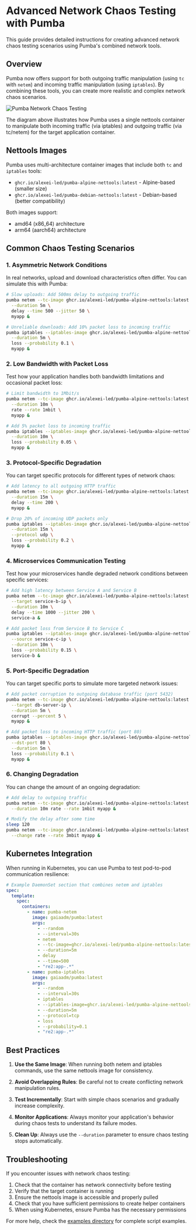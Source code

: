 # Advanced Network Chaos Testing with Pumba

This guide provides detailed instructions for creating advanced network chaos testing scenarios using Pumba's combined network tools.

## Overview

Pumba now offers support for both outgoing traffic manipulation (using `tc` with `netem`) and incoming traffic manipulation (using
`iptables`). By combining these tools, you can create more realistic and complex network chaos scenarios.

![Pumba Network Chaos Testing](img/nettools-diagram.svg)

The diagram above illustrates how Pumba uses a single nettools container to manipulate both incoming traffic (via iptables) and outgoing
traffic (via tc/netem) for the target application container.

## Nettools Images

Pumba uses multi-architecture container images that include both `tc` and `iptables` tools:

- `ghcr.io/alexei-led/pumba-alpine-nettools:latest` - Alpine-based (smaller size)
- `ghcr.io/alexei-led/pumba-debian-nettools:latest` - Debian-based (better compatibility)

Both images support:

- amd64 (x86_64) architecture
- arm64 (aarch64) architecture

## Common Chaos Testing Scenarios

### 1. Asymmetric Network Conditions

In real networks, upload and download characteristics often differ. You can simulate this with Pumba:

```bash
# Slow uploads: Add 500ms delay to outgoing traffic
pumba netem --tc-image ghcr.io/alexei-led/pumba-alpine-nettools:latest \
  --duration 5m \
  delay --time 500 --jitter 50 \
  myapp &

# Unreliable downloads: Add 10% packet loss to incoming traffic
pumba iptables --iptables-image ghcr.io/alexei-led/pumba-alpine-nettools:latest \
  --duration 5m \
  loss --probability 0.1 \
  myapp &
```

### 2. Low Bandwidth with Packet Loss

Test how your application handles both bandwidth limitations and occasional packet loss:

```bash
# Limit bandwidth to 1Mbit/s
pumba netem --tc-image ghcr.io/alexei-led/pumba-alpine-nettools:latest \
  --duration 10m \
  rate --rate 1mbit \
  myapp &

# Add 5% packet loss to incoming traffic
pumba iptables --iptables-image ghcr.io/alexei-led/pumba-alpine-nettools:latest \
  --duration 10m \
  loss --probability 0.05 \
  myapp &
```

### 3. Protocol-Specific Degradation

You can target specific protocols for different types of network chaos:

```bash
# Add latency to all outgoing HTTP traffic
pumba netem --tc-image ghcr.io/alexei-led/pumba-alpine-nettools:latest \
  --duration 15m \
  delay --time 200 \
  myapp &

# Drop 20% of incoming UDP packets only
pumba iptables --iptables-image ghcr.io/alexei-led/pumba-alpine-nettools:latest \
  --duration 15m \
  --protocol udp \
  loss --probability 0.2 \
  myapp &
```

### 4. Microservices Communication Testing

Test how your microservices handle degraded network conditions between specific services:

```bash
# Add high latency between Service A and Service B
pumba netem --tc-image ghcr.io/alexei-led/pumba-alpine-nettools:latest \
  --target service-b-ip \
  --duration 10m \
  delay --time 1000 --jitter 200 \
  service-a &

# Add packet loss from Service B to Service C
pumba iptables --iptables-image ghcr.io/alexei-led/pumba-alpine-nettools:latest \
  --source service-c-ip \
  --duration 10m \
  loss --probability 0.15 \
  service-b &
```

### 5. Port-Specific Degradation

You can target specific ports to simulate more targeted network issues:

```bash
# Add packet corruption to outgoing database traffic (port 5432)
pumba netem --tc-image ghcr.io/alexei-led/pumba-alpine-nettools:latest \
  --target db-server-ip \
  --duration 5m \
  corrupt --percent 5 \
  myapp &

# Add packet loss to incoming HTTP traffic (port 80)
pumba iptables --iptables-image ghcr.io/alexei-led/pumba-alpine-nettools:latest \
  --dst-port 80 \
  --duration 5m \
  loss --probability 0.1 \
  myapp &
```

### 6. Changing Degradation

You can change the amount of an ongoing degradation:

```bash
# Add delay to outgoing traffic
pumba netem --tc-image ghcr.io/alexei-led/pumba-alpine-nettools:latest \
  --duration 10m rate --rate 1mbit myapp &

# Modify the delay after some time
sleep 120
pumba netem --tc-image ghcr.io/alexei-led/pumba-alpine-nettools:latest \
  --change rate --rate 3mbit myapp &
```

## Kubernetes Integration

When running in Kubernetes, you can use Pumba to test pod-to-pod communication resilience:

```yaml
# Example DaemonSet section that combines netem and iptables
spec:
  template:
    spec:
      containers:
        - name: pumba-netem
          image: gaiaadm/pumba:latest
          args:
            - --random
            - --interval=30s
            - netem
            - --tc-image=ghcr.io/alexei-led/pumba-alpine-nettools:latest
            - --duration=5m
            - delay
            - --time=500
            - "re2:app-.*"
        - name: pumba-iptables
          image: gaiaadm/pumba:latest
          args:
            - --random
            - --interval=30s
            - iptables
            - --iptables-image=ghcr.io/alexei-led/pumba-alpine-nettools:latest
            - --duration=5m
            - --protocol=tcp
            - loss
            - --probability=0.1
            - "re2:app-.*"
```

## Best Practices

1. **Use the Same Image**: When running both netem and iptables commands, use the same nettools image for consistency.

2. **Avoid Overlapping Rules**: Be careful not to create conflicting network manipulation rules.

3. **Test Incrementally**: Start with simple chaos scenarios and gradually increase complexity.

4. **Monitor Applications**: Always monitor your application's behavior during chaos tests to understand its failure modes.

5. **Clean Up**: Always use the `--duration` parameter to ensure chaos testing stops automatically.

## Troubleshooting

If you encounter issues with network chaos testing:

1. Check that the container has network connectivity before testing
2. Verify that the target container is running
3. Ensure the nettools image is accessible and properly pulled
4. Check that you have sufficient permissions to create helper containers
5. When using Kubernetes, ensure Pumba has the necessary permissions

For more help, check the [examples directory](../examples/) for complete script examples.